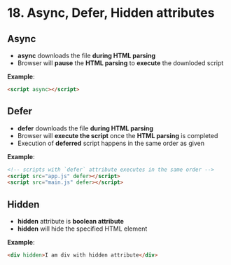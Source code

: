 # 18. Async, Defer, Hidden attributes

## Async

- **async** downloads the file **during HTML parsing**
- Browser will **pause** the **HTML parsing** to **execute** the downloded script

**Example**:

```html
<script async></script>
```

## Defer

- **defer** downloads the file **during HTML parsing**
- Browser will **execute the script** once the **HTML parsing** is completed
- Execution of **deferred** script happens in the same order as given

**Example**:

```html
<!-- scripts with `defer` attribute executes in the same order -->
<script src="app.js" defer></script>
<script src="main.js" defer></script>
```

## Hidden

- **hidden** attribute is **boolean attribute**
- **hidden** will hide the specified HTML element

**Example**:

```html
<div hidden>I am div with hidden attribute</div>
```
